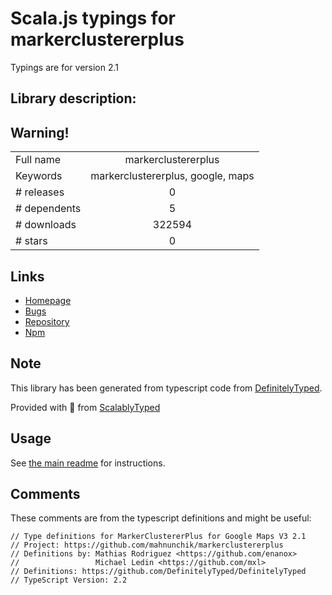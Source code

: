 
# Scala.js typings for markerclustererplus

Typings are for version 2.1

## Library description:
## Warning!

|                    |                 |
| ------------------ | :-------------: |
| Full name          | markerclustererplus |
| Keywords           | markerclustererplus, google, maps |
| # releases         | 0 |
| # dependents       | 5 |
| # downloads        | 322594 |
| # stars            | 0 |

## Links
- [Homepage](https://github.com/mahnunchik/markerclustererplus)
- [Bugs](https://github.com/mahnunchik/markerclustererplus/issues)
- [Repository](https://github.com/mahnunchik/markerclustererplus)
- [Npm](https://www.npmjs.com/package/markerclustererplus)
    


## Note
This library has been generated from typescript code from [DefinitelyTyped](https://definitelytyped.org).

Provided with :purple_heart: from [ScalablyTyped](https://github.com/oyvindberg/ScalablyTyped)

## Usage
See [the main readme](../../readme.md) for instructions.

## Comments

These comments are from the typescript definitions and might be useful:
```
// Type definitions for MarkerClustererPlus for Google Maps V3 2.1
// Project: https://github.com/mahnunchik/markerclustererplus
// Definitions by: Mathias Rodriguez <https://github.com/enanox>
//                 Michael Ledin <https://github.com/mxl>
// Definitions: https://github.com/DefinitelyTyped/DefinitelyTyped
// TypeScript Version: 2.2

```


